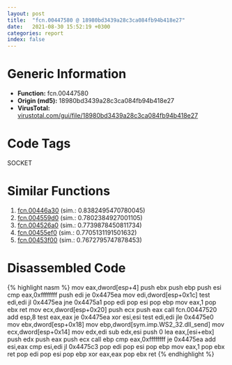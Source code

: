 ```yaml
---
layout: post
title:  "fcn.00447580 @ 18980bd3439a28c3ca084fb94b418e27"
date:   2021-08-30 15:52:19 +0300
categories: report
index: false
---
```


# Generic Information
- **Function:** fcn.00447580
- **Origin (md5):** 18980bd3439a28c3ca084fb94b418e27
- **VirusTotal:** [virustotal.com/gui/file/18980bd3439a28c3ca084fb94b418e27][virustotal_ref]

# Code Tags
<span class="tag" id="SOCKET">SOCKET</span>


# Similar Functions

1. [fcn.00446a30][similar_1_ref] (sim.: 0.8382495470780045)
2. [fcn.004559d0][similar_2_ref] (sim.: 0.7802384927001105)
3. [fcn.004526a0][similar_3_ref] (sim.: 0.7739878450811734)
4. [fcn.00455ef0][similar_4_ref] (sim.: 0.7705131191501632)
5. [fcn.00453f00][similar_5_ref] (sim.: 0.7672795747878453)


# Disassembled Code

{% highlight nasm %}
mov eax,dword[esp+4]
push ebx
push ebp
push esi
cmp eax,0xffffffff
push edi
je 0x4475ea
mov edi,dword[esp+0x1c]
test edi,edi
jl 0x4475ea
jne 0x4475a1
pop edi
pop esi
pop ebp
mov eax,1
pop ebx
ret 
mov ecx,dword[esp+0x20]
push ecx
push eax
call fcn.00447520
add esp,8
test eax,eax
je 0x4475ea
xor esi,esi
test edi,edi
jle 0x4475e0
mov ebx,dword[esp+0x18]
mov ebp,dword[sym.imp.WS2_32.dll_send]
mov ecx,dword[esp+0x14]
mov edx,edi
sub edx,esi
push 0
lea eax,[esi+ebx]
push edx
push eax
push ecx
call ebp
cmp eax,0xffffffff
je 0x4475ea
add esi,eax
cmp esi,edi
jl 0x4475c3
pop edi
pop esi
pop ebp
mov eax,1
pop ebx
ret 
pop edi
pop esi
pop ebp
xor eax,eax
pop ebx
ret 
{% endhighlight %}


[similar_1_ref]: /report/fcn.00446a30@3e981d1767f44f5fe2446a49ffe52f4e
[similar_2_ref]: /report/fcn.004559d0@a4175bd1311845689d3bca41d1d095ff
[similar_3_ref]: /report/fcn.004526a0@a4175bd1311845689d3bca41d1d095ff
[similar_4_ref]: /report/fcn.00455ef0@a4175bd1311845689d3bca41d1d095ff
[similar_5_ref]: /report/fcn.00453f00@a4175bd1311845689d3bca41d1d095ff
[virustotal_ref]: https://www.virustotal.com/gui/file/18980bd3439a28c3ca084fb94b418e27